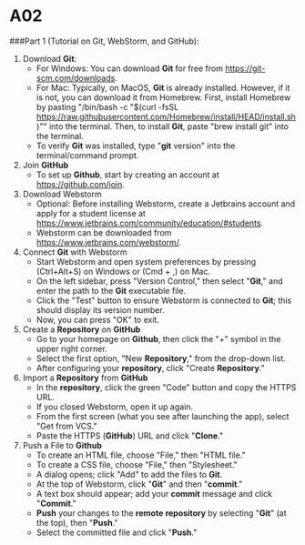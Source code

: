 # A02

###Part 1 (Tutorial on Git, WebStorm, and GitHub):
1. Download **Git**:
   - For Windows: You can download **Git** for free from https://git-scm.com/downloads.
   - For Mac: Typically, on MacOS, **Git** is already installed. However, if it is not, you can download it from Homebrew. First, install Homebrew by pasting "/bin/bash -c "$(curl -fsSL https://raw.githubusercontent.com/Homebrew/install/HEAD/install.sh)"" into the terminal. Then, to install **Git**, paste "brew install git" into the terminal.
   - To verify **Git** was installed, type "**git** version" into the terminal/command prompt.
2. Join **GitHub**
   - To set up **Github**, start by creating an account at https://github.com/join.
4. Download Webstorm
   - Optional: Before installing Webstorm, create a Jetbrains account and apply for a student license at https://www.jetbrains.com/community/education/#students.
   - Webstorm can be downloaded from https://www.jetbrains.com/webstorm/.
4. Connect **Git** with Webstorm
   - Start Webstorm and open system preferences by pressing (Ctrl+Alt+S) on Windows or (Cmd + ,) on Mac.
   - On the left sidebar, press "Version Control," then select "**Git**," and enter the path to the **Git** executable file.
   - Click the "Test" button to ensure Webstorm is connected to **Git**; this should display its version number.
   - Now, you can press "OK" to exit.
5. Create a **Repository** on **GitHub**
   - Go to your homepage on **Github**, then click the "+" symbol in the upper right corner.
   - Select the first option, "New **Repository**," from the drop-down list.
   - After configuring your **repository**, click "Create **Repository**."
6. Import a **Repository** from **GitHub**
   - In the **repository**, click the green "Code" button and copy the HTTPS URL.
   - If you closed Webstorm, open it up again.
   - From the first screen (what you see after launching the app), select "Get from VCS."
   - Paste the HTTPS (**GitHub**) URL and click "**Clone**."
7. Push a File to **Github**
   - To create an HTML file, choose "File," then "HTML file."
   - To create a CSS file, choose "File," then "Stylesheet."
   - A dialog opens; click "Add" to add the files to **Git**.
   - At the top of Webstorm, click "**Git**" and then "**commit**."
   - A text box should appear; add your **commit** message and click "**Commit**."
   - **Push** your changes to the **remote** **repository** by selecting "**Git**" (at the top), then "**Push**."
   - Select the committed file and click "**Push**."
